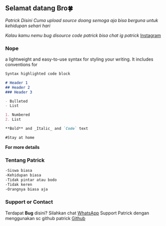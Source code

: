 ## Selamat datang Bro🍀

*Patrick Disini Cuma upload source doang semoga aja bisa berguna untuk kehidupan sehari hari*

*Kalau kamu nemu bug disource code patrick bisa chat ig patrick* [Instagram](https://instagram.com/galonnya.bang)

### Nope

a lightweight and easy-to-use syntax for styling your writing. It includes conventions for

```markdown
Syntax highlighted code block

# Header 1
## Header 2
### Header 3

- Bulleted
- List

1. Numbered
2. List

**Bold** and _Italic_ and `Code` text
```
```markdown
#Stay at home
```

**For more details**

### Tentang Patrick
```markdown
-Siswa biasa
-Kehidupan biasa
-Tidak pintar atau bodo
-Tidak keren
-Orangnya biasa aja
```
### Support or Contact

Terdapat **Bug** disini? Silahkan chat [WhatsApp](https://wa.me/62881023315543)
Support Patrick dengan menggunakan sc github patrick [Github](https://github.com/lni-patrick)

